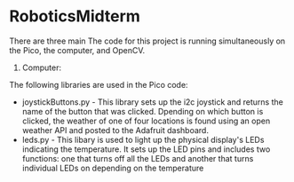 # RoboticsMidterm

There are three main The code for this project is running simultaneously on the Pico, the computer, and OpenCV.
1. Computer:

The following libraries are used in the Pico code:
- joystickButtons.py - This library sets up the i2c joystick and returns the name of the button that was clicked. Dpending on which button is clicked, the weather of one of four locations is found using an open weather API and posted to the Adafruit dashboard.
- leds.py - This libary is used to light up the physical display's LEDs indicating the temperature. It sets up the LED pins and includes two functions: one that turns off all the LEDs and another that turns individual LEDs on depending on the temperature
